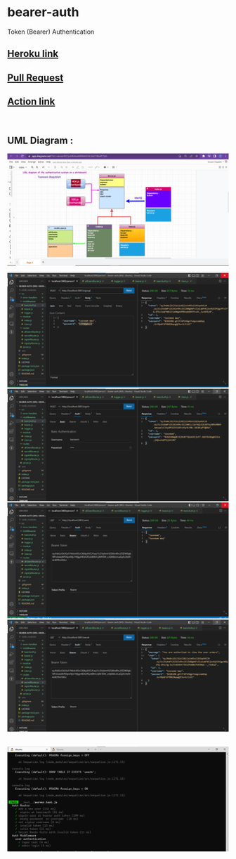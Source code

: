 # bearer-auth
Token (Bearer) Authentication
<br>

## [Heroku link](https://bearer-auth-tasneem.herokuapp.com)<br>


## [ Pull Request](https://github.com/engTasneemmaq/bearer-auth/pulls)

## [Action link](https://github.com/engTasneemmaq/bearer-auth/actions)<br>
<br>

## UML Diagram :
![uml](./assest/uml-diagram-token.png)



![test 1](./assest/signup.png)<br>
![test 2](./assest/signin.png)<br>
![test 3](./assest/users.png)<br>
![test 4](./assest/secret.png)<br><br>

![test pass](./assest/test-pass.png)








